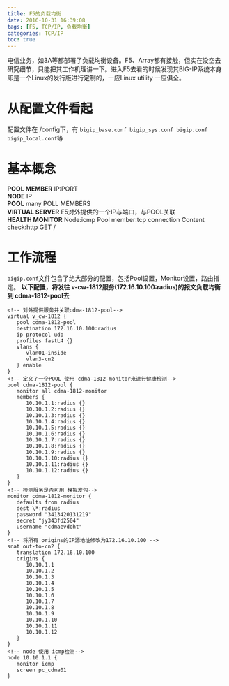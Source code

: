 ```yaml
---
title: F5的负载均衡
date: 2016-10-31 16:39:08
tags: [F5, TCP/IP, 负载均衡]
categories: TCP/IP
toc: true
---
```

电信业务，如3A等都部署了负载均衡设备。F5、Array都有接触，但实在没空去研究细节，只能把其工作机理讲一下。进入F5去看的时候发现其BIG-IP系统本身即是一个Linux的发行版进行定制的，一应Linux utility 一应俱全。
<!--more-->
# 从配置文件看起
配置文件在 /config下，有 `bigip_base.conf bigip_sys.conf bigip.conf bigip_local.conf`等
# 基本概念
**POOL MEMBER** IP:PORT  
**NODE** IP  
**POOL** many POLL MEMBERS  
**VIRTUAL SERVER** F5对外提供的一个IP与端口，与POOL关联  
**HEALTH MONITOR** Node:icmp Pool member:tcp connection Content check:http GET /
# 工作流程
`bigip.conf`文件包含了绝大部分的配置，包括Pool设置，Monitor设置，路由指定。
**以下配置，将发往 v-cw-1812服务(172.16.10.100:radius)的报文负载均衡到 cdma-1812-pool去**
```
<!-- 对外提供服务并关联cdma-1812-pool-->
virtual v_cw-1812 {
   pool cdma-1812-pool
   destination 172.16.10.100:radius
   ip protocol udp
   profiles fastL4 {}
   vlans {
      vlan01-inside
      vlan3-cn2
   } enable
}
<!-- 定义了一个POOL 使用 cdma-1812-monitor来进行健康检测-->
pool cdma-1812-pool {
   monitor all cdma-1812-monitor
   members {
      10.10.1.1:radius {}
      10.10.1.2:radius {}
      10.10.1.3:radius {}
      10.10.1.4:radius {}
      10.10.1.5:radius {}
      10.10.1.6:radius {}
      10.10.1.7:radius {}
      10.10.1.8:radius {}
      10.10.1.9:radius {}
      10.10.1.10:radius {}
      10.10.1.11:radius {}
      10.10.1.12:radius {}
   }
}
<!-- 检测服务是否可用 模拟发包-->
monitor cdma-1812-monitor {
   defaults from radius
   dest \*:radius
   password "3413420131219"
   secret "jy343fd2504"
   username "cdmaevdoht"
}
<!-- 将所有 origins的IP源地址修改为172.16.10.100 -->
snat out-to-cn2 {
   translation 172.16.10.100
   origins {
      10.10.1.1
      10.10.1.2
      10.10.1.3
      10.10.1.4
      10.10.1.5
      10.10.1.6
      10.10.1.7
      10.10.1.8
      10.10.1.9
      10.10.1.10
      10.10.1.11
      10.10.1.12
   }
}
<!-- node 使用 icmp检测-->
node 10.10.1.1 {
   monitor icmp
   screen pc_cdma01
}
```
